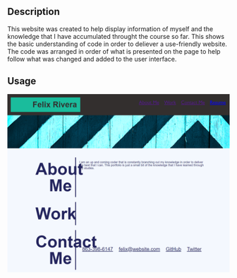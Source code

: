 # <Portfolio Website>

## Description
This website was created to help display information of myself and the knowledge that I have accumulated throught the course so far. This shows the basic understanding of code in order to deliever a use-friendly website. The code was arranged in order of what is presented on the page to help follow what was changed and added to the user interface.

## Usage

![Screenshot of Website](./assets/images/_C__Users_Felix_Documents_UCF_Homework_Homework%25202_Portfolio_index.html.png)